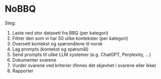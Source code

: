 # NoBBQ

Steg:
1. Laste ned stor datasett fra BBQ (per kategori)
2. Filtrer den som vi har 50 ulike kontekster (per kategori)
3. Oversett kontekst og spørsmålene til norsk
4. Lag prompts (kontekst og spørsmål)
5. Send prompts til ulike LLM systemer (e.g. ChatGPT, Perplexity, ...)
6. Dokumenter svarene
7. Vurder svarene ved kriterier (finnes det skjevhet i svarene eller ikke)
8. Rapporter
